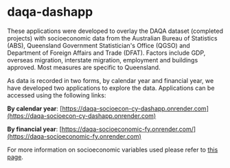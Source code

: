 # daqa-dashapp

These applications were developed to overlay the DAQA dataset (completed projects) with socioeconomic data from the Australian Bureau of Statistics (ABS), Queensland Government Statistician's Office (QGSO) and Department of Foreign Affairs and Trade (DFAT). Factors include GDP, overseas migration, interstate migration, employment and buildings approved. Most measures are specific to Queensland.

As data is recorded in two forms, by calendar year and financial year, we have developed two applications to explore the data. Applications can be accessed using the following links:

**By calendar year**: [https://daqa-socioecon-cy-dashapp.onrender.com](https://daqa-socioecon-cy-dashapp.onrender.com)

**By financial year**: [https://daqa-socioeconomic-fy.onrender.com/](https://daqa-socioeconomic-fy.onrender.com)
</br>

For more information on socioeconomic variables used please refer to [this page](https://acd-engine.github.io/jupyterbook/Analysis_DAQA_Part2.html#socioeconomic-factors).
